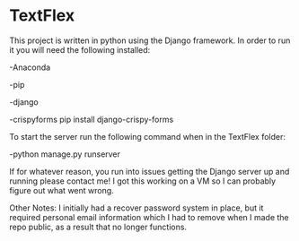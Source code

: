 # TextFlex

This project is written in python using the Django framework. In order to run it you will need the following installed:

-Anaconda

-pip

-django

-crispyforms
pip install django-crispy-forms

To start the server run the following command when in the TextFlex folder:

-python manage.py runserver

If for whatever reason, you run into issues getting the Django server up and running please contact me! I got this working on a VM so I can probably figure out what went wrong.

Other Notes: I initially had a recover password system in place, but it required personal email information which I had to remove when I made the repo public, as a result that no longer functions.
